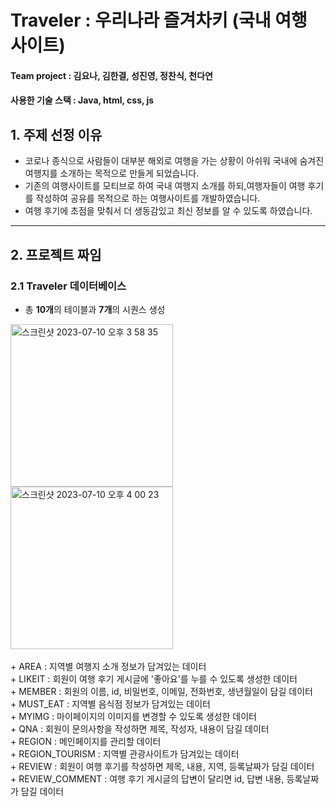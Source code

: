 # Traveler : 우리나라 즐겨차키 (국내 여행 사이트)
#### Team project : 김요나, 김한결, 성진영, 정찬식, 천다연
#### 사용한 기술 스택 : Java, html, css, js
## 1. 주제 선정 이유
+ 코로나 종식으로 사람들이 대부분 해외로 여행을 가는 상황이 아쉬워 국내에 숨겨진 여행지를 소개하는 목적으로 만들게 되었습니다.
+ 기존의 여행사이트를 모티브로 하여 국내 여행지 소개를 하되,여행자들이 여행 후기를 작성하여 공유를 목적으로 하는 여행사이트를 개발하였습니다.
+ 여행 후기에 초점을 맞춰서 더 생동감있고 최신 정보를 알 수 있도록 하였습니다.
---
## 2. 프로젝트 짜임
### 2.1 Traveler 데이터베이스
+ 총 **10개**의 테이블과 **7개**의 시퀀스 생성
<img width="260" alt="스크린샷 2023-07-10 오후 3 58 35" src="https://github.com/cdayeon/Traveler_Web/assets/119835857/4bd89c3e-1b46-4e91-b878-dc2bf9a07703">
<img width="260" alt="스크린샷 2023-07-10 오후 4 00 23" src="https://github.com/cdayeon/Traveler_Web/assets/119835857/73e2f4f7-22fb-49c0-ad64-48bf50190336">
<br>
<br>
+ AREA : 지역별 여행지 소개 정보가 담겨있는 데이터 <br>
+ LIKEIT : 회원이 여행 후기 게시글에 '좋아요'를 누를 수 있도록 생성한 데이터 <br>
+ MEMBER : 회원의 이름, id, 비밀번호, 이메일, 전화번호, 생년월일이 담길 데이터 <br>
+ MUST_EAT : 지역별 음식점 정보가 담겨있는 데이터 <br>
+ MYIMG : 마이페이지의 이미지를 변경할 수 있도록 생성한 데이터 <br>
+ QNA : 회원이 문의사항을 작성하면 제목, 작성자, 내용이 담길 데이터 <br>
+ REGION : 메인페이지를 관리할 데이터 <br>
+ REGION_TOURISM : 지역별 관광사이트가 담겨있는 데이터 <br>
+ REVIEW : 회원이 여행 후기를 작성하면 제목, 내용, 지역, 등록날짜가 담길 데이터 <br>
+ REVIEW_COMMENT : 여행 후기 게시글의 답변이 달리면 id, 답변 내용, 등록날짜가 담길 데이터 <br>



